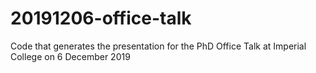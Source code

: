# 20191206-office-talk
Code that generates the presentation for the PhD Office Talk at Imperial College on 6 December 2019
